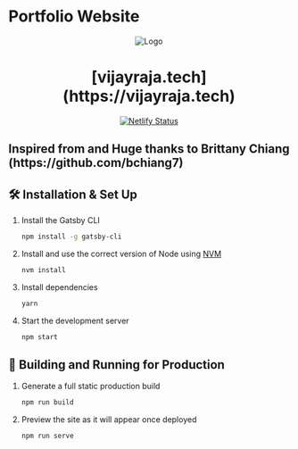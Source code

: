 <h1>Portfolio Website</h1>
  
<div align="center">
  <img alt="Logo" src="https://user-images.githubusercontent.com/63943580/104952575-bf07f880-5992-11eb-99fd-74b3d0dcb4ae.png" />
</div>
<h1 align="center">
  [vijayraja.tech](https://vijayraja.tech)
</h1>


<p align="center">
  <a href="https://app.netlify.com/sites/brittanychiang/deploys" target="_blank">
    <img src="https://user-images.githubusercontent.com/63943580/104952947-7c92eb80-5993-11eb-9e53-62c1a9221f4b.png" alt="Netlify Status" />
  </a>
</p>


<h2> Inspired from and Huge thanks to Brittany Chiang (https://github.com/bchiang7) </h2>
   
  </a>


## 🛠 Installation & Set Up

1. Install the Gatsby CLI

   ```sh
   npm install -g gatsby-cli
   ```

2. Install and use the correct version of Node using [NVM](https://github.com/nvm-sh/nvm)

   ```sh
   nvm install
   ```

3. Install dependencies

   ```sh
   yarn
   ```

4. Start the development server

   ```sh
   npm start
   ```

## 🚀 Building and Running for Production

1. Generate a full static production build

   ```sh
   npm run build
   ```

1. Preview the site as it will appear once deployed

   ```sh
   npm run serve
   ```
